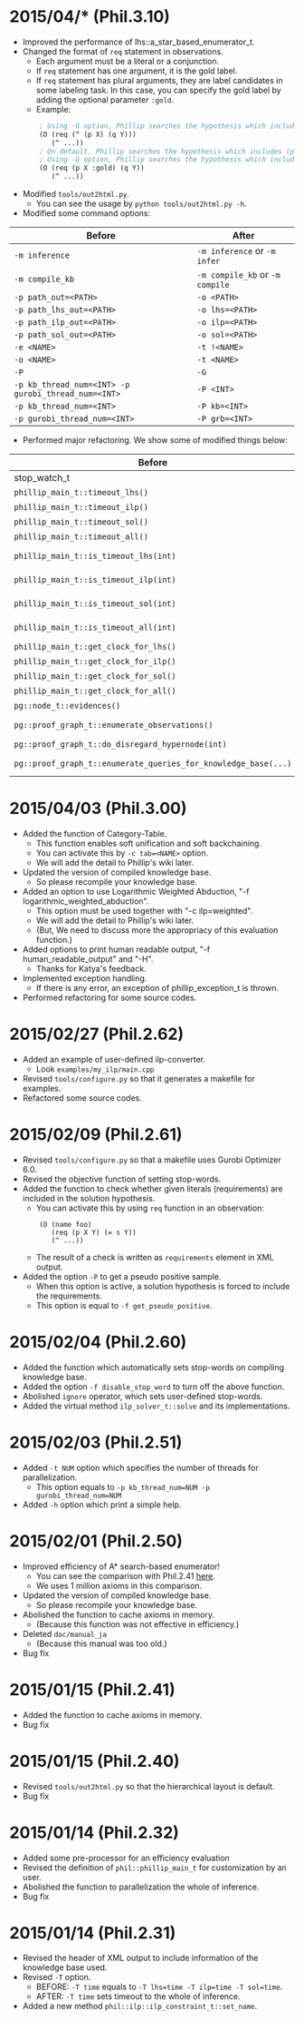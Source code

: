 # 2015/04/* (Phil.3.10)

- Improved the performance of lhs::a_star_based_enumerator_t.
- Changed the format of `req` statement in observations.
    - Each argument must be a literal or a conjunction.
    - If `req` statement has one argument, it is the gold label.
    - If `req` statement has plural arguments, they are label candidates in some labeling task.
      In this case, you can specify the gold label by adding the optional parameter `:gold`.
    - Example:
    ```lisp
        ; Using -G option, Phillip searches the hypothesis which includes (p X) and (q Y).
        (O (req (^ (p X) (q Y)))
           (^ ...))
        ; On default, Phillip searches the hypothesis which includes (p X) or (q Y).
        ; Using -G option, Phillip searches the hypothesis which includes (p X).
        (O (req (p X :gold) (q Y))
           (^ ...))
    ```
- Modified `tools/out2html.py`.
    - You can see the usage by `python tools/out2html.py -h`.
- Modified some command options:

| Before                                              | After                           |
| --------------------------------------------------- |-------------------------------- |
| `-m inference`                                      | `-m inference` or `-m infer`    |
| `-m compile_kb`                                     | `-m compile_kb` or `-m compile` |
| `-p path_out=<PATH>`                                | `-o <PATH>`                     |
| `-p path_lhs_out=<PATH>`                            | `-o lhs=<PATH>`                 |
| `-p path_ilp_out=<PATH>`                            | `-o ilp=<PATH>`                 |
| `-p path_sol_out=<PATH>`                            | `-o sol=<PATH>`                 |
| `-e <NAME>`                                         | `-t !<NAME>`                    |
| `-o <NAME>`                                         | `-t <NAME>`                     |
| `-P`                                                | `-G`                            |
| `-p kb_thread_num=<INT> -p gurobi_thread_num=<INT>` | `-P <INT>`                      |
| `-p kb_thread_num=<INT>`                            | `-P kb=<INT>`                   |
| `-p gurobi_thread_num=<INT>`                        | `-P grb=<INT>`                  |

- Performed major refactoring. We show some of modified things below:

| Before                                                         | After                                                         |
| -------------------------------------------------------------- | ------------------------------------------------------------- |
| stop_watch_t                                                   | Abolished                                                     |
| `phillip_main_t::timeout_lhs()`                                | Replace to `phillip_main_t::timeout_lhs().get()`              |
| `phillip_main_t::timeout_ilp()`                                | Replace to `phillip_main_t::timeout_ilp().get()`              |
| `phillip_main_t::timeout_sol()`                                | Replace to `phillip_main_t::timeout_sol().get()`              |
| `phillip_main_t::timeout_all()`                                | Replace to `phillip_main_t::timeout_all().get()`              |
| `phillip_main_t::is_timeout_lhs(int)`                          | Replace to `phillip_main_t::timeout_lhs().do_time_out(float)` |
| `phillip_main_t::is_timeout_ilp(int)`                          | Replace to `phillip_main_t::timeout_ilp().do_time_out(float)` |
| `phillip_main_t::is_timeout_sol(int)`                          | Replace to `phillip_main_t::timeout_sol().do_time_out(float)` |
| `phillip_main_t::is_timeout_all(int)`                          | Replace to `phillip_main_t::timeout_all().do_time_out(float)` |
| `phillip_main_t::get_clock_for_lhs()`                          | Abolished                                                     |
| `phillip_main_t::get_clock_for_ilp()`                          | Abolished                                                     |
| `phillip_main_t::get_clock_for_sol()`                          | Abolished                                                     |
| `phillip_main_t::get_clock_for_all()`                          | Abolished                                                     |
| `pg::node_t::evidences()`                                      | Renamed to `pg::node_t::ancestors()`                          |
| `pg::proof_graph_t::enumerate_observations()`                  | Replace to `pg::proof_graph_t::observation_indices()`         |
| `pg::proof_graph_t::do_disregard_hypernode(int)`               | Abolished                                                     |
| `pg::proof_graph_t::enumerate_queries_for_knowledge_base(...)` | Renamed to `pg::proof_graph_t::enumerate_arity_patterns(...)` |


# 2015/04/03 (Phil.3.00)

- Added the function of Category-Table.
    - This function enables soft unification and soft backchaining.
    - You can activate this by `-c tab=<NAME>` option.
    - We will add the detail to Phillip's wiki later.
- Updated the version of compiled knowledge base.
    - So please recompile your knowledge base.
- Added an option to use Logarithmic Weighted Abduction, "-f logarithmic_weighted_abduction".
    - This option must be used together with "-c ilp=weighted".
    - We will add the detail to Phillip's wiki later.
    - (But, We need to discuss more the appropriacy of this evaluation function.)
- Added options to print human readable output, "-f human_readable_output" and "-H".
    - Thanks for Katya's feedback.
- Implemented exception handling.
    - If there is any error, an exception of phillip_exception_t is thrown.
- Performed refactoring for some source codes.


# 2015/02/27 (Phil.2.62)

- Added an example of user-defined ilp-converter.
    - Look `examples/my_ilp/main.cpp`
- Revised `tools/configure.py` so that it generates a makefile for examples.
- Refactored some source codes.


# 2015/02/09 (Phil.2.61)

- Revised `tools/configure.py` so that a makefile uses Gurobi Optimizer 6.0.
- Revised the objective function of setting stop-words.
- Added the function to check whether given literals (requirements) are included in the solution hypothesis.
    - You can activate this by using `req` function in an observation:
    ```
        (O (name foo)
           (req (p X Y) (= s Y))
           (^ ...))
    ```
    - The result of a check is written as `requirements` element in XML output.
- Added the option `-P` to get a pseudo positive sample.
    - When this option is active, a solution hypothesis is forced to include the requirements.
    - This option is equal to `-f get_pseudo_positive`.


# 2015/02/04 (Phil.2.60)

- Added the function which automatically sets stop-words on compiling knowledge base.
- Added the option `-f disable_stop_word` to turn off the above function.
- Abolished `ignore` operator, which sets user-defined stop-words.
- Added the virtual method `ilp_solver_t::solve` and its implementations.


# 2015/02/03 (Phil.2.51)

- Added `-t NUM` option which specifies the number of threads for parallelization.
    - This option equals to `-p kb_thread_num=NUM -p gurobi_thread_num=NUM`
- Added `-h` option which print a simple help.


# 2015/02/01 (Phil.2.50)

- Improved efficiency of A* search-based enumerator!
    - You can see the comparison with Phil.2.41 [here](http://www.cl.ecei.tohoku.ac.jp/~kazeto/phillip/20150201_comparison.pdf).
    - We uses 1 million axioms in this comparison.
- Updated the version of compiled knowledge base.
    - So please recompile your knowledge base.
- Abolished the function to cache axioms in memory.
    - (Because this function was not effective in efficiency.)
- Deleted `doc/manual_ja`
    - (Because this manual was too old.)
- Bug fix


# 2015/01/15 (Phil.2.41)

- Added the function to cache axioms in memory.
- Bug fix


# 2015/01/15 (Phil.2.40)

- Revised `tools/out2html.py` so that the hierarchical layout is default.
- Bug fix


# 2015/01/14 (Phil.2.32)

- Added some pre-processor for an efficiency evaluation
- Revised the definition of `phil::phillip_main_t` for customization by an user.
- Abolished the function to parallelization the whole of inference.
- Bug fix


# 2015/01/14 (Phil.2.31)

- Revised the header of XML output to include information of the knowledge base used.
- Revised `-T` option.
    - BEFORE: `-T time` equals to `-T lhs=time -T ilp=time -T sol=time`.
    - AFTER: `-T time` sets timeout to the whole of inference.
- Added a new method `phil::ilp::ilp_constraint_t::set_name`.

